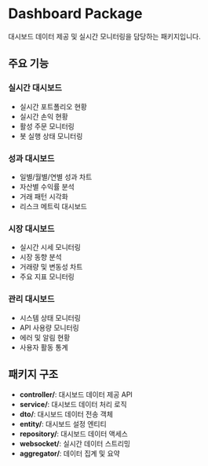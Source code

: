 # Dashboard Package

대시보드 데이터 제공 및 실시간 모니터링을 담당하는 패키지입니다.

## 주요 기능

### 실시간 대시보드
- 실시간 포트폴리오 현황
- 실시간 손익 현황
- 활성 주문 모니터링
- 봇 실행 상태 모니터링

### 성과 대시보드
- 일별/월별/연별 성과 차트
- 자산별 수익률 분석
- 거래 패턴 시각화
- 리스크 메트릭 대시보드

### 시장 대시보드
- 실시간 시세 모니터링
- 시장 동향 분석
- 거래량 및 변동성 차트
- 주요 지표 모니터링

### 관리 대시보드
- 시스템 상태 모니터링
- API 사용량 모니터링
- 에러 및 알림 현황
- 사용자 활동 통계

## 패키지 구조

- **controller/**: 대시보드 데이터 제공 API
- **service/**: 대시보드 데이터 처리 로직
- **dto/**: 대시보드 데이터 전송 객체
- **entity/**: 대시보드 설정 엔티티
- **repository/**: 대시보드 데이터 액세스
- **websocket/**: 실시간 데이터 스트리밍
- **aggregator/**: 데이터 집계 및 요약